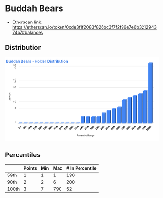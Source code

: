 # Buddah Bears 

- Etherscan link: https://etherscan.io/token/0xde3f1f2083f826bc3f7f2f96e7e6b321294374b7#balances

## Distribution 
![dist](../../../static/bb-dist.png)

## Percentiles 
| | Points | Min | Max | # In Percentile |
|--|--------|-----|-----|----------|
|59th| 1 | 1 | 1 | 130 |
|90th| 2 | 2 | 6 | 200 |
|100th| 3 | 7 | 790 | 52 |